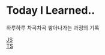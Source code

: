 # Today I Learned..
하루하루 차곡차곡 쌓아나가는 과정의 기록

[JS](https://github.com/gogoyong/TIL/edit/main/js/README.md)  
[TS](https://github.com/gogoyong/TIL/edit/main/ts/README.md)

<!-- ## commit 말머리
feat : 기능개발  
fix : 오류개선  
reactor : 기능개선  
docs : 문서화 작업   -->
